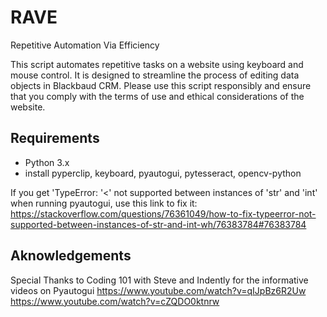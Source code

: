 # RAVE

Repetitive Automation Via Efficiency

This script automates repetitive tasks on a website using keyboard and mouse control. It is designed to streamline the process of editing data objects in Blackbaud CRM. Please use this script responsibly and ensure that you comply with the terms of use and ethical considerations of the website.

## Requirements

- Python 3.x
- install pyperclip, keyboard, pyautogui, pytesseract, opencv-python

If you get 'TypeError: '<' not supported between instances of 'str' and 'int' when running pyautogui, use this link to fix it: <https://stackoverflow.com/questions/76361049/how-to-fix-typeerror-not-supported-between-instances-of-str-and-int-wh/76383784#76383784>

## Aknowledgements

Special Thanks to Coding 101 with Steve and Indently for the informative videos on Pyautogui
<https://www.youtube.com/watch?v=qIJpBz6R2Uw>
<https://www.youtube.com/watch?v=cZQDO0ktnrw>
